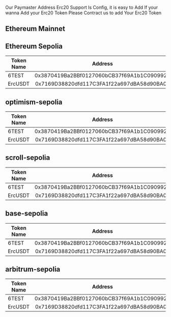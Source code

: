 Our Paymaster Address Erc20 Support Is Config, it is easy to Add If your wanna Add your Erc20 Token Please Contract us to add Your Erc20 Token

## Ethereum Mainnet


## Ethereum Sepolia

| Token Name |                  Address                   |
| ---------- | :----------------------------------------: |
| 6TEST      | 0x3870419Ba2BBf0127060bCB37f69A1b1C090992B |
| ErcUSDT    | 0x7169D38820dfd117C3FA1f22a697dBA58d90BA06 |


## optimism-sepolia 

| Token Name |                  Address                   |
| ---------- | :----------------------------------------: |
| 6TEST      | 0x3870419Ba2BBf0127060bCB37f69A1b1C090992B |
| ErcUSDT    | 0x7169D38820dfd117C3FA1f22a697dBA58d90BA06 |

##  scroll-sepolia 
| Token Name |                  Address                   |
| ---------- | :----------------------------------------: |
| 6TEST      | 0x3870419Ba2BBf0127060bCB37f69A1b1C090992B |
| ErcUSDT    | 0x7169D38820dfd117C3FA1f22a697dBA58d90BA06 |

##  base-sepolia 
| Token Name |                  Address                   |
| ---------- | :----------------------------------------: |
| 6TEST      | 0x3870419Ba2BBf0127060bCB37f69A1b1C090992B |
| ErcUSDT    | 0x7169D38820dfd117C3FA1f22a697dBA58d90BA06 |

##  arbitrum-sepolia 
| Token Name |                  Address                   |
| ---------- | :----------------------------------------: |
| 6TEST      | 0x3870419Ba2BBf0127060bCB37f69A1b1C090992B |
| ErcUSDT    | 0x7169D38820dfd117C3FA1f22a697dBA58d90BA06 |